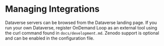 # Managing Integrations

Dataverse servers can be browsed from the Dataverse landing page. If you run your own Dataverse, register OnDemand Loop as an external tool using the curl command found in `docs/development.md`. Zenodo support is optional and can be enabled in the configuration file.
